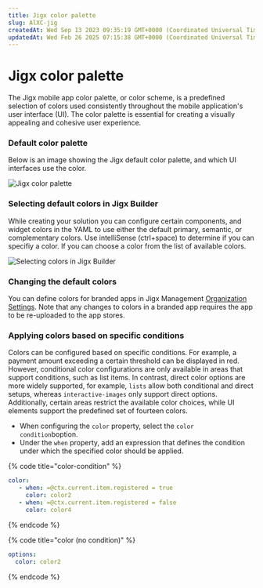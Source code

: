 ```yaml
---
title: Jigx color palette
slug: AlXC-jig
createdAt: Wed Sep 13 2023 09:35:19 GMT+0000 (Coordinated Universal Time)
updatedAt: Wed Feb 26 2025 07:15:38 GMT+0000 (Coordinated Universal Time)
---
```


# Jigx color palette

The Jigx mobile app color palette, or color scheme, is a predefined selection of colors used consistently throughout the mobile application's user interface (UI). The color palette is essential for creating a visually appealing and cohesive user experience.

### Default color palette

Below is an image showing the Jigx default color palette, and which UI interfaces use the color.

![Jigx color palette](https://archbee-image-uploads.s3.amazonaws.com/0TQnKgJpsWhT3gQzQOhdY-XY2wHDc9hppM5cFpNjaXn-20250226-071535.png)

### Selecting default colors in Jigx Builder

While creating your solution you can configure certain components, and widget colors in the YAML to use either the default primary, semantic, or complementary colors. Use intelliSense (ctrl+space) to determine if you can specifiy a color. If you can choose a color from the list of available colors.

![Selecting colors in Jigx Builder](https://archbee-image-uploads.s3.amazonaws.com/x7vdIDH6-ScTprfmi2XXX/YIX7ZpFqH3NJVIlDexv82_yamlcolorfinal.gif)

### Changing the default colors

You can define colors for branded apps in Jigx Management [Organization Settings](../administration/organization-settings/organization-settings.md). Note that any changes to colors in a branded app requires the app to be re-uploaded to the app stores.

### Applying colors based on specific conditions

Colors can be configured based on specific conditions. For example, a payment amount exceeding a certain threshold can be displayed in red. However, conditional color configurations are only available in areas that support conditions, such as list items. In contrast, direct color options are more widely supported, for example, `lists` allow both conditional and direct setups, whereas `interactive-images` only support direct options. Additionally, certain areas restrict the available color choices, while UI elements support the predefined set of fourteen colors.

* When configuring the `color` property, select the `color condition`boption.
* Under the `when` property, add an expression that defines the condition under which the specified color should be applied.&#x20;

{% code title="color-condition" %}
```yaml
color:
   - when: =@ctx.current.item.registered = true 
     color: color2
   - when: =@ctx.current.item.registered = false
     color: color4          
```
{% endcode %}

{% code title="color (no condition)" %}
```yaml
options:
  color: color2
```
{% endcode %}
